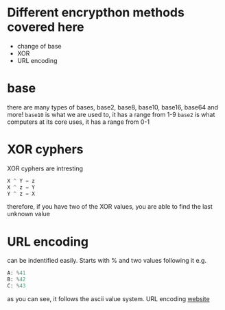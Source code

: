 # Different encrypthon methods covered here
- change of base
- XOR
- URL encoding

# base
there are many types of bases,
base2, base8, base10, base16, base64 and more!
`base10` is what we are used to, it has a range from 1-9
`base2` is what computers at its core uses, it has a range from 0-1

# XOR cyphers
XOR cyphers are intresting
```python
X ^ Y = z
X ^ z = Y
Y ^ z = X
```
therefore, if you have two of the XOR values, you are able to find the last unknown value

# URL encoding
can be indentified easily.
Starts with % and two values following it
e.g.
```python
A: %41
B: %42
C: %43
```
as you can see, it follows the ascii value system.
URL encoding [website](https://onlineasciitools.com/url-encode-ascii)
